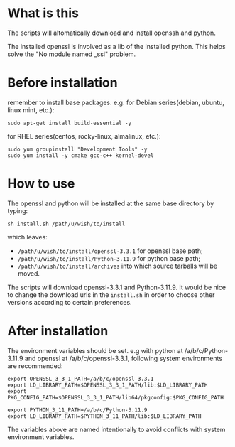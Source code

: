 # What is this
The scripts will altomatically download and install openssh and python. 

The installed openssl is involved as a lib of the installed python. This helps solve the "No module named _ssl" problem.
# Before installation
remember to install base packages.
e.g. for Debian series(debian, ubuntu, linux mint, etc.):
```
sudo apt-get install build-essential -y
```
for RHEL series(centos, rocky-linux, almalinux, etc.):
```
sudo yum groupinstall "Development Tools" -y
sudo yum install -y cmake gcc-c++ kernel-devel
```

# How to use
The openssl and python will be installed at the same base directory by typing:
```
sh install.sh /path/u/wish/to/install
```
which leaves:

- ```/path/u/wish/to/install/openssl-3.3.1``` for openssl base path;
- ```/path/u/wish/to/install/Python-3.11.9``` for python base path;
- ```/path/u/wish/to/install/archives``` into which source tarballs will be moved.

The scripts will download openssl-3.3.1 and Python-3.11.9. It would be nice to change the download urls in the ```install.sh``` in order to choose other versions according to certain preferences.

# After installation
The environment variables should be set.
e.g with python at /a/b/c/Python-3.11.9 and openssl at /a/b/c/openssl-3.3.1, following system environments are recommended:
```
export OPENSSL_3_3_1_PATH=/a/b/c/openssl-3.3.1
export LD_LIBRARY_PATH=$OPENSSL_3_3_1_PATH/lib:$LD_LIBRARY_PATH
export PKG_CONFIG_PATH=$OPENSSL_3_3_1_PATH/lib64/pkgconfig:$PKG_CONFIG_PATH

export PYTHON_3_11_PATH=/a/b/c/Python-3.11.9
export LD_LIBRARY_PATH=$PYTHON_3_11_PATH/lib:$LD_LIBRARY_PATH

```
The variables above are named intentionally to avoid conflicts with system environment variables.
